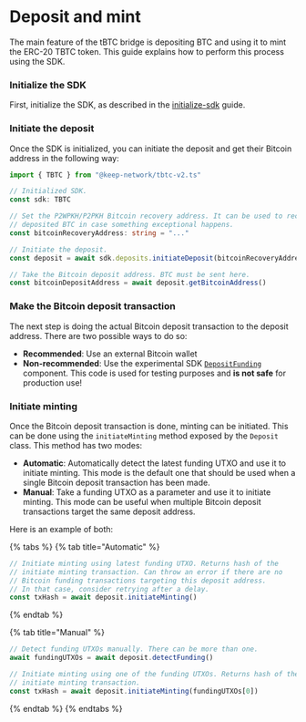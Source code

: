 # Deposit and mint

The main feature of the tBTC bridge is depositing BTC and using it to mint the ERC-20 TBTC token.    This guide explains how to perform this process using the SDK.&#x20;

### Initialize the SDK

First, initialize the SDK, as described in the [initialize-sdk](initialize-sdk/ "mention") guide.

### Initiate the deposit&#x20;

Once the SDK is initialized, you can initiate the deposit and get their Bitcoin address in the following way:

```typescript
import { TBTC } from "@keep-network/tbtc-v2.ts"

// Initialized SDK.
const sdk: TBTC

// Set the P2WPKH/P2PKH Bitcoin recovery address. It can be used to recover
// deposited BTC in case something exceptional happens.
const bitcoinRecoveryAddress: string = "..."

// Initiate the deposit.
const deposit = await sdk.deposits.initiateDeposit(bitcoinRecoveryAddress)

// Take the Bitcoin deposit address. BTC must be sent here.
const bitcoinDepositAddress = await deposit.getBitcoinAddress()
```

### Make the Bitcoin deposit transaction

The next step is doing the actual Bitcoin deposit transaction to the deposit address. There are two possible ways to do so:

* **Recommended**: Use an external Bitcoin wallet&#x20;
* **Non-recommended**: Use the experimental SDK [`DepositFunding`](https://github.com/keep-network/tbtc-v2/blob/f78fe3808733a56cdd5c9e4adcaaf84921cadd3b/typescript/src/services/deposits/funding.ts#L27) component. This code is used for testing purposes and **is not safe** for production use!

### Initiate minting

Once the Bitcoin deposit transaction is done, minting can be initiated. This can be done using the `initiateMinting` method exposed by the `Deposit` class. This method has two modes:

* **Automatic**: Automatically detect the latest funding UTXO and use it to initiate minting. This mode is the default one that should be used when a single Bitcoin deposit transaction has been made.
* **Manual**: Take a funding UTXO as a parameter and use it to initiate minting. This mode can be useful when multiple Bitcoin deposit transactions target the same deposit address.

Here is an example of both:

{% tabs %}
{% tab title="Automatic" %}
```typescript
// Initiate minting using latest funding UTXO. Returns hash of the
// initiate minting transaction. Can throw an error if there are no
// Bitcoin funding transactions targeting this deposit address. 
// In that case, consider retrying after a delay.
const txHash = await deposit.initiateMinting()
```
{% endtab %}

{% tab title="Manual" %}
```typescript
// Detect funding UTXOs manually. There can be more than one.
await fundingUTXOs = await deposit.detectFunding()

// Initiate minting using one of the funding UTXOs. Returns hash of the
// initiate minting transaction.
const txHash = await deposit.initiateMinting(fundingUTXOs[0])
```
{% endtab %}
{% endtabs %}

